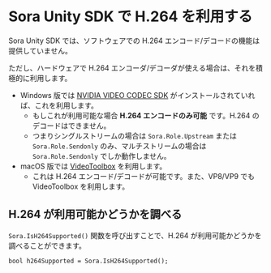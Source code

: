 # Sora Unity SDK で H.264 を利用する

Sora Unity SDK では、ソフトウェアでの H.264 エンコード/デコードの機能は提供していません。

ただし、ハードウェアで H.264 エンコーダ/デコーダが使える場合は、それを積極的に利用します。

- Windows 版では [NVIDIA VIDEO CODEC SDK](https://developer.nvidia.com/nvidia-video-codec-sdk) がインストールされていれば、これを利用します。
  - もしこれが利用可能な場合 **H.264 エンコードのみ可能** です。H.264 のデコードはできません。
  - つまりシングルストリームの場合は `Sora.Role.Upstream` または `Sora.Role.Sendonly` のみ、マルチストリームの場合は `Sora.Role.Sendonly` でしか動作しません。
- macOS 版では [VideoToolbox](https://developer.apple.com/documentation/videotoolbox) を利用します。
  - これは H.264 エンコード/デコードが可能です。また、VP8/VP9 でも VideoToolbox を利用します。

## H.264 が利用可能かどうかを調べる

`Sora.IsH264Supported()` 関数を呼び出すことで、H.264 が利用可能かどうかを調べることができます。

```
bool h264Supported = Sora.IsH264Supported();
```
